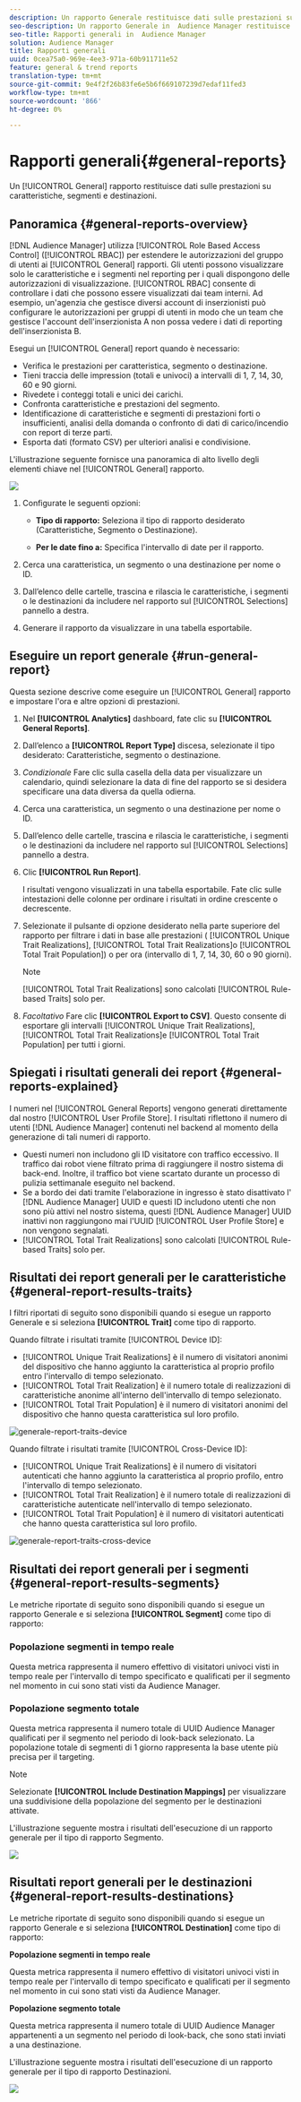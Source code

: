 ```yaml
---
description: Un rapporto Generale restituisce dati sulle prestazioni su caratteristiche, segmenti e destinazioni.
seo-description: Un rapporto Generale in  Audience Manager restituisce dati sulle prestazioni su caratteristiche, segmenti e destinazioni.
seo-title: Rapporti generali in  Audience Manager
solution: Audience Manager
title: Rapporti generali
uuid: 0cea75a0-969e-4ee3-971a-60b911711e52
feature: general & trend reports
translation-type: tm+mt
source-git-commit: 9e4f2f26b83fe6e5b6f669107239d7edaf11fed3
workflow-type: tm+mt
source-wordcount: '866'
ht-degree: 0%

---
```



# Rapporti generali{#general-reports}

Un [!UICONTROL General] rapporto restituisce dati sulle prestazioni su caratteristiche, segmenti e destinazioni.

## Panoramica {#general-reports-overview}

<!-- 

c_general_reports.xml

 -->

[!DNL Audience Manager] utilizza [!UICONTROL Role Based Access Control] ([!UICONTROL RBAC]) per estendere le autorizzazioni del gruppo di utenti ai [!UICONTROL General] rapporti. Gli utenti possono visualizzare solo le caratteristiche e i segmenti nel reporting per i quali dispongono delle autorizzazioni di visualizzazione. [!UICONTROL RBAC] consente di controllare i dati che possono essere visualizzati dai team interni. Ad esempio, un&#39;agenzia che gestisce diversi account di inserzionisti può configurare le autorizzazioni per gruppi di utenti in modo che un team che gestisce l&#39;account dell&#39;inserzionista A non possa vedere i dati di reporting dell&#39;inserzionista B.

Esegui un [!UICONTROL General] report quando è necessario:

* Verifica le prestazioni per caratteristica, segmento o destinazione.
* Tieni traccia delle impression (totali e univoci) a intervalli di 1, 7, 14, 30, 60 e 90 giorni.
* Rivedete i conteggi totali e unici dei carichi.
* Confronta caratteristiche e prestazioni del segmento.
* Identificazione di caratteristiche e segmenti di prestazioni forti o insufficienti, analisi della domanda o confronto di dati di carico/incendio con report di terze parti.
* Esporta dati (formato CSV) per ulteriori analisi e condivisione.

L&#39;illustrazione seguente fornisce una panoramica di alto livello degli elementi chiave nel [!UICONTROL General] rapporto.

![](assets/general_reports.png)

1. Configurate le seguenti opzioni:

   * **Tipo di rapporto:** Seleziona il tipo di rapporto desiderato (Caratteristiche, Segmento o Destinazione).

   * **Per le date fino a:** Specifica l&#39;intervallo di date per il rapporto.

2. Cerca una caratteristica, un segmento o una destinazione per nome o ID.
3. Dall’elenco delle cartelle, trascina e rilascia le caratteristiche, i segmenti o le destinazioni da includere nel rapporto sul [!UICONTROL Selections] pannello a destra.
4. Generare il rapporto da visualizzare in una tabella esportabile.

## Eseguire un report generale {#run-general-report}

Questa sezione descrive come eseguire un [!UICONTROL General] rapporto e impostare l&#39;ora e altre opzioni di prestazioni.

<!-- 

t_run_general_report.xml

 -->

1. Nel **[!UICONTROL Analytics]** dashboard, fate clic su **[!UICONTROL General Reports]**.
1. Dall’elenco a **[!UICONTROL Report Type]** discesa, selezionate il tipo desiderato: Caratteristiche, segmento o destinazione.
1. *Condizionale* Fare clic sulla casella della data per visualizzare un calendario, quindi selezionare la data di fine del rapporto se si desidera specificare una data diversa da quella odierna.
1. Cerca una caratteristica, un segmento o una destinazione per nome o ID.
1. Dall’elenco delle cartelle, trascina e rilascia le caratteristiche, i segmenti o le destinazioni da includere nel rapporto sul [!UICONTROL Selections] pannello a destra.
1. Clic **[!UICONTROL Run Report]**.

   I risultati vengono visualizzati in una tabella esportabile. Fate clic sulle intestazioni delle colonne per ordinare i risultati in ordine crescente o decrescente.
1. Selezionate il pulsante di opzione desiderato nella parte superiore del rapporto per filtrare i dati in base alle prestazioni ( [!UICONTROL Unique Trait Realizations], [!UICONTROL Total Trait Realizations]o [!UICONTROL Total Trait Population]) o per ora (intervallo di 1, 7, 14, 30, 60 o 90 giorni).

   >[!NOTE]
   >
   >[!UICONTROL Total Trait Realizations] sono calcolati [!UICONTROL Rule-based Traits] solo per.

1. *Facoltativo* Fare clic **[!UICONTROL Export to CSV]**. Questo consente di esportare gli intervalli [!UICONTROL Unique Trait Realizations], [!UICONTROL Total Trait Realizations]e [!UICONTROL Total Trait Population] per tutti i giorni.

## Spiegati i risultati generali dei report {#general-reports-explained}

I numeri nel [!UICONTROL General Reports] vengono generati direttamente dal nostro [!UICONTROL User Profile Store]. I risultati riflettono il numero di utenti [!DNL Audience Manager] contenuti nel backend al momento della generazione di tali numeri di rapporto.

* Questi numeri non includono gli ID visitatore con traffico eccessivo. Il traffico dai robot viene filtrato prima di raggiungere il nostro sistema di back-end. Inoltre, il traffico bot viene scartato durante un processo di pulizia settimanale eseguito nel backend.
* Se a bordo dei dati tramite l&#39;elaborazione in ingresso è stato disattivato l&#39; [!DNL Audience Manager] UUID e questi ID includono utenti che non sono più attivi nel nostro sistema, questi [!DNL Audience Manager] UUID inattivi non raggiungono mai l&#39;UUID [!UICONTROL User Profile Store] e non vengono segnalati.
* [!UICONTROL Total Trait Realizations] sono calcolati [!UICONTROL Rule-based Traits] solo per.

## Risultati dei report generali per le caratteristiche {#general-report-results-traits}

I filtri riportati di seguito sono disponibili quando si esegue un rapporto Generale e si seleziona **[!UICONTROL Trait]** come tipo di rapporto.

Quando filtrate i risultati tramite [!UICONTROL Device ID]:

* [!UICONTROL Unique Trait Realizations] è il numero di visitatori anonimi del dispositivo che hanno aggiunto la caratteristica al proprio profilo entro l&#39;intervallo di tempo selezionato.
* [!UICONTROL Total Trait Realization] è il numero totale di realizzazioni di caratteristiche anonime all&#39;interno dell&#39;intervallo di tempo selezionato.
* [!UICONTROL Total Trait Population] è il numero di visitatori anonimi del dispositivo che hanno questa caratteristica sul loro profilo.

![generale-report-traits-device](assets/general-report-traits-deviceid.png)

Quando filtrate i risultati tramite [!UICONTROL Cross-Device ID]:

* [!UICONTROL Unique Trait Realizations] è il numero di visitatori autenticati che hanno aggiunto la caratteristica al proprio profilo, entro l&#39;intervallo di tempo selezionato.
* [!UICONTROL Total Trait Realization] è il numero totale di realizzazioni di caratteristiche autenticate nell&#39;intervallo di tempo selezionato.
* [!UICONTROL Total Trait Population] è il numero di visitatori autenticati che hanno questa caratteristica sul loro profilo.

![generale-report-traits-cross-device](assets/general-report-traits-cross-device.png)

<!-- 
### Unique Trait Realizations

This metric represents the unique number of [Audience Manager Unique User IDs (UUID)](../reference/ids-in-aam.md) that qualified for the trait in your selected time range. For example, if a user visited your homepage three times on 10/1, you would see one Unique Trait Realization.

### Total Trait Realizations

This metric represents the total amount of trait fires for the trait in your selected time range. For example, if a user visited your homepage, then navigated to your tech news and your sports news sections, they would appear in the General Report as three total trait realizations, and one unique trait realization.

### Total Trait Population

This metric represents the total amount of Audience Manager UUIDs that are currently qualified for the trait. Use this number to understand the total amount of users you could use for segmentation and targeting. Typically, users remain part of a trait for [120 days](../features/traits/create-onboarded-rule-based-traits.md#set-expiration-interval). For example, a user visiting your homepage three times today and never returning afterwards, would remain as a user in this population every day until 120 days from now. At the 120 day mark, they would be removed from the population. Read our [Trait and Segment Qualification Reference](../features/traits/trait-and-segment-qualification-reference.md) for more examples on the difference between Unique Trait Realizations and Total Trait Population.

The illustration below shows the results of running a general report for the Trait report type. -->
<!-- 
![](assets/general_reports_metrics.png) -->


## Risultati dei report generali per i segmenti {#general-report-results-segments}

Le metriche riportate di seguito sono disponibili quando si esegue un rapporto Generale e si seleziona **[!UICONTROL Segment]** come tipo di rapporto:

### Popolazione segmenti in tempo reale

Questa metrica rappresenta il numero effettivo di visitatori univoci visti in tempo reale per l&#39;intervallo di tempo specificato e qualificati per il segmento nel momento in cui sono stati visti da  Audience Manager.

### Popolazione segmento totale

Questa metrica rappresenta il numero totale di UUID Audience Manager  qualificati per il segmento nel periodo di look-back selezionato. La popolazione totale di segmenti di 1 giorno rappresenta la base utente più precisa per il targeting.

>[!NOTE]
>
>Selezionate **[!UICONTROL Include Destination Mappings]** per visualizzare una suddivisione della popolazione del segmento per le destinazioni attivate.

L&#39;illustrazione seguente mostra i risultati dell&#39;esecuzione di un rapporto generale per il tipo di rapporto Segmento.

![](assets/general_reports_segment_metrics.png)

## Risultati report generali per le destinazioni {#general-report-results-destinations}

Le metriche riportate di seguito sono disponibili quando si esegue un rapporto Generale e si seleziona **[!UICONTROL Destination]** come tipo di rapporto:

**Popolazione segmenti in tempo reale**

Questa metrica rappresenta il numero effettivo di visitatori univoci visti in tempo reale per l&#39;intervallo di tempo specificato e qualificati per il segmento nel momento in cui sono stati visti da  Audience Manager.

**Popolazione segmento totale**

Questa metrica rappresenta il numero totale di UUID Audience Manager  appartenenti a un segmento nel periodo di look-back, che sono stati inviati a una destinazione.

L&#39;illustrazione seguente mostra i risultati dell&#39;esecuzione di un rapporto generale per il tipo di rapporto Destinazioni.

![](assets/general_reports_destinations.png)

